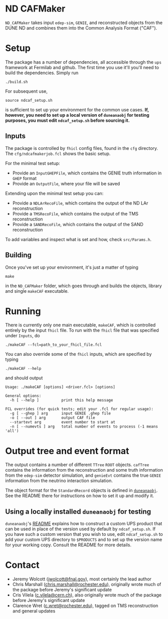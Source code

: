 # ND CAFMaker
`ND_CAFMaker` takes input `edep-sim`, `GENIE`, and reconstructed objects from the DUNE ND and combines them into the Common Analysis Format ("CAF").

# Setup
The package has a number of dependencies, all accessible through the `ups` framework at Fermilab and github. 
The first time you use it'll you'll need to build the dependencies.  Simply run
```
./build.sh
```

For subsequent use, 
```
source ndcaf_setup.sh
```
is sufficient to set up your environment for the common use cases.
**If, however, you need to set up a local version of `duneanaobj` for testing purposes, you must edit `ndcaf_setup.sh` before sourcing it.**

## Inputs
The package is controlled by `fhicl` config files, found in the `cfg` directory. The `cfg/ndcafmakerjob.fcl` shows the basic setup.

For the minimal test setup:
* Provide an `InputGHEPFile`, which contains the GENIE truth information in `GHEP` format
* Provide an `OutputFile`, where your file will be saved

Extending upon the minimal test setup you can:
* Provide a `NDLArRecoFile`, which contains the output of the ND LAr reconstruction
* Provide a `TMSRecoFile`, which contains the output of the TMS reconstruction
* Provide a `SANDRecoFile`, which contains the output of the SAND reconstruction

To add variables and inspect what is set and how, check `src/Params.h`.


## Building
Once you've set up your environment, it's just a matter of typing 
```
make
```
in the `ND_CAFMaker` folder, which goes through and builds the objects, library and single `makeCAF` executable.

# Running
There is currently only one main executable, `makeCAF`, which is controlled entirely by the input `fhicl` file. To run with the `fhicl` file that was specified under `Inputs`, do
```
./makeCAF --fcl=path_to_your_fhicl_file.fcl
```

You can also override some of the `fhicl` inputs, which are specified by typing 
```
./makeCAF --help
```
and should output
```
Usage: ./makeCAF [options] <driver.fcl> [options]

General options:
  -h [ --help ]          print this help message

FCL overrides (for quick tests; edit your .fcl for regular usage):
  -g [ --ghep ] arg      input GENIE .ghep file
  -o [ --out ] arg       output CAF file
  --startevt arg         event number to start at
  -n [ --numevts ] arg   total number of events to process (-1 means 'all')
```

# Output tree and event format

The output contains a number of different `TTree` `ROOT` objects. `cafTree` contains the information from the reconstruction and some truth information from the `edep-sim` detector simulation, and `genieEvt` contains the true `GENIE` information from the neutrino interaction simulation.

The object format for the `StandardRecord` objects is defined in [`duneanaobj`](https://github.com/DUNE/duneanaobj).
See the README there for instructions on how to set it up and modify it.

## Using a locally installed `duneanaobj` for testing

`duneanaobj`'s [README](https://github.com/DUNE/duneanaobj/blob/master/README.md) explains how to construct a custom UPS product that can be used in place of the version used by default by `ndcaf_setup.sh`.
If you have such a custom version that you wish to use, edit `ndcaf_setup.sh` to add your custom UPS directory to `$PRODUCTS` and to set up the version name for your working copy.
Consult the README for more details.

# Contact
* Jeremy Wolcott (jwolcott@fnal.gov), most certainly the lead author
* Chris Marshall (chris.marshall@rochester.edu), originally wrote much of the package before Jeremy's significant update
* Cris Vilela (c.vilela@cern.ch), also originally wrote much of the package before Jeremy's significant update
* Clarence Wret (c.wret@rochester.edu), tagged on TMS reconstruction and general updates
